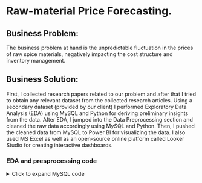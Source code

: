 # Raw-material Price Forecasting.
## Business Problem: 
The business problem at hand is the unpredictable fluctuation in the prices of raw spice materials, negatively impacting the cost structure and inventory management.
## Business Solution: 
First, I collected research papers related to our problem and after that I tried to obtain any relevant dataset from the collected research articles. Using a secondary dataset (provided by our client) I performed Exploratory Data Analysis (EDA) using MySQL and Python for deriving preliminary insights from the data. After EDA, I jumped into the Data Preprocessing section and cleaned the raw data accordingly using MySQL and Python. Then, I pushed the cleaned data from MySQL to Power BI for visualizing the data. I also used MS Excel as well as an open-source online platform called Looker Studio for creating interactive dashboards.
### EDA and presprocessing code	
<details>
  <summary>Click to expand MySQL code</summary> 
  
```sql
-- MySQL code
CREATE DATABASE IF NOT EXISTS Forecasting_db;
USE Forecasting_db;

#TRUNCATE TABLE Spices;
DROP TABLE IF EXISTS spices;

select Price from Spices oRDER BY Price DESC limit 5;


CREATE TABLE IF NOT EXISTS spices (
month_yr VARCHAR(20) NOT NULL,
spices VARCHAR(30) NOT NULL,
Location VARCHAR(20) NOT NULL,
Grade VARCHAR(10) NOT NULL,
Price FLOAT NOT NULL
);

select * from spices;

# to find number of blank values for Grade and Location column #
select count(*) from spices where Price = '';    
select count(*) from spices WHERE Grade = '';
select count(*) from spices WHERE Location = '';
select count(*) from spices WHERE month_yr = '';
select count(*) from spices WHERE spices = '';

-- Dropping unnecessary columns --
ALTER TABLE Spices
DROP COLUMN Grade;

select distinct(count(*)) from spices_data
where Location = 'India';

select count(distinct(spices)) from spices_data;

# number of outliers present in Price column #
SELECT 
    COUNT(*) AS outlier_count
FROM 
    Spices
WHERE 
    Price < (SELECT percentile_cont(0.25) WITHIN GROUP (ORDER BY Price) FROM Spices) - (1.5 * (SELECT percentile_cont(0.75) WITHIN GROUP (ORDER BY Price) FROM Spices) - (SELECT percentile_cont(0.25) WITHIN GROUP (ORDER BY Price) FROM Spices))
    OR Price > (SELECT percentile_cont(0.75) WITHIN GROUP (ORDER BY Price) FROM Spices) + (1.5 * (SELECT percentile_cont(0.75) WITHIN GROUP (ORDER BY Price) FROM Spices) - (SELECT percentile_cont(0.25) WITHIN GROUP (ORDER BY Price) FROM Spices));


                  #-- 1st Moment business decision --#
-- MEAN --
SELECT avg(Price) AS Average_Price FROM spices;


-- MEDIAN--
WITH cte AS (
    SELECT Price,
           ROW_NUMBER() OVER (ORDER BY Price) AS row_num,
           COUNT(*) OVER () AS total_count
    FROM spices
)
SELECT AVG(Price) AS median_Price
FROM cte
WHERE row_num IN (FLOOR((total_count + 1) / 2), CEIL((total_count + 1) / 2));

-- MODE --
# Modal price #
with cte as( select *, count(Price) over(partition by Price) 
as ranked  from Spices)

select distinct(Price) from cte 
where ranked=(select max(ranked) from cte);

-- Modal year --
with cte as( select *, count(right(month_yr, 2)) over(partition by month_yr) 
as ranked  from Spices)

select distinct(right(month_yr, 2)) from cte 
where ranked=(select max(ranked) from cte);

-- Modal month and year --
SELECT month_yr AS mode_value, COUNT(*) AS frequency
FROM spices GROUP BY month_yr
ORDER BY frequency DESC LIMIT 1;

# Most-frequent Location-
SELECT Location AS mode_value, COUNT(*) AS frequency
FROM spices GROUP BY Location
ORDER BY frequency DESC
LIMIT 1;

                        #- 2nd Moment Business Decision --#
                        
-- Standard Deviation --
select round((stddev(Price)), 4) AS std_Price FROM Spices;

-- Range --
select round(MAX(Price) - MIN(Price), 4) as price_range FROM Spices;

-- Variance --
select ROUND((variance(Price)), 4) as price_variance from spices;


                      #-- 3rd Moment Business Decision --#
-- Skewness --
SELECT
(
SUM(POWER(Price- (SELECT AVG(Price) FROM Spices), 3)) /
(COUNT(*) * POWER((SELECT STDDEV(Price) FROM Spices), 3))
) AS skewness

FROM Spices;      

                    #-- 4th Moment Business Decision --#
-- Kurtosis --
SELECT
(
(SUM(POWER(Price- (SELECT AVG(Price) FROM Spices), 4)) /
(COUNT(*) * POWER((SELECT STDDEV(Price) FROM Spices), 4))) - 3
) AS kurtosis
FROM Spices;

                  #- Duplicate Handling -#
-- counting the duplicates --                  
SELECT Price, COUNT(*) as duplicate_count
FROM Spices
GROUP BY Price
HAVING COUNT(*) > 1;

SELECT spices, COUNT(*) AS duplicate_count
FROM Spices
GROUP BY spices HAVING COUNT(*) < 30;

SELECT Location, count(*) AS duplicate_count
from Spices
GROUP BY Location HAVING count(*) > 1;


set sql_safe_updates = 0;

-- dropping the duplicates --
DELETE FROM Spices
WHERE spices IN (
    SELECT spices
    FROM (
        SELECT spices, COUNT(*) AS cnt
        FROM (
            SELECT * FROM Spices
        ) AS inner_query
        GROUP BY spices
        HAVING cnt < 30
    ) AS subquery
);

                        #-- Outlier Treatment --#
-- Inter-Quartile Range method --
-- Viewing the outlier values in Price column
WITH orderedList AS (
    SELECT Price, ROW_NUMBER() OVER (ORDER BY Price) AS row_n
    FROM Spices
),
iqr AS (
    SELECT
        Price,
        q3_value AS q_three,
        q1_value AS q_one,
        q3_value - q1_value AS outlier_range
    FROM orderedList
    JOIN (SELECT Price AS q3_value FROM orderedList WHERE row_n = FLOOR((SELECT COUNT(*) FROM Spices) * 0.75)) q3 ON 1=1
    JOIN (SELECT Price AS q1_value FROM orderedList WHERE row_n = FLOOR((SELECT COUNT(*) FROM Spices) * 0.25)) q1 ON 1=1
)
SELECT Price AS outlier_value
FROM iqr
WHERE Price >= q_three + outlier_range
   OR Price <= q_one - outlier_range;

-- using Z-score --
select spices,
(Price - avg(Price) OVER()) / STDDEV(Price) over() AS Z_score
FROM Spices;

-- obtaining extreme outliers (less/more than 3 standard deviations)--
select * from (
select spices,
(Price - avg(Price) OVER()) / STDDEV(Price) over() AS Z_score
FROM Spices) AS extreme_outliers
WHERE Z_score > 2.576 OR Z_score < -2.576;

select count(*) from (
select spices,
(Price - avg(Price) OVER()) / STDDEV(Price) over() AS Z_score
FROM Spices) AS extreme_outliers
WHERE Z_score > 2.576 OR Z_score < -2.576;

-- outliers beyond two standard deviation range --
select count(*) from (
select spices,
(Price - avg(Price) OVER()) / STDDEV(Price) over() AS Z_score
FROM Spices) AS 2stdev_outliers
WHERE Z_score > 1.960 OR Z_score < -1.960;

-- outliers byond one standard deviation range --
select count(*) from (
select spices,
(Price - avg(Price) OVER()) / STDDEV(Price) over() AS Z_score
FROM Spices) AS stdev_outliers
WHERE Z_score > 1.645 OR Z_score < -1.645;


select count(*) from Spices;
                         
                         #-- Zero & Near-Zero Variance --#
SELECT
VARIANCE(month_yr) AS v1,
VARIANCE(spices) AS v2,
VARIANCE(Location) AS v3,
VARIANCE(Grade) AS v4,
VARIANCE(Price) AS v5
FROM Spices;        


                            #-- Missing values --#                 
SET SQL_SAFE_UPDATES = 0;

-- Imputing missing values with Mode--
SELECT Grade
FROM Spices
WHERE Grade IS NOT NULL
GROUP BY Grade
ORDER BY count(*) DESC LIMIT 1
INTO @mode_value;

UPDATE Spices
SET Grade = @mode_value
WHERE Grade = '';

SELECT * FROM Spices;


-- Median imputation (Price column) --
SELECT (WITH cte AS (
    SELECT Price,
           ROW_NUMBER() OVER (ORDER BY Price) AS row_num,
           COUNT(*) OVER () AS total_count
    FROM Spices
)
SELECT AVG(Price) AS median_value
FROM cte
WHERE row_num IN (FLOOR((total_count + 1) / 2), CEIL((total_count + 1) / 2)))
FROM Spices
ORDER BY cte.median_value DESC LIMIT 1
INTO @median_price;
     
                            #-- Discretization --#
-- Price column --
SELECT
month_yr,
spices,
Location,
Price,
CASE
WHEN Price < 100 THEN 'Low'
WHEN Price >= 100 AND Price < 150 THEN 'Medium'
WHEN Price >= 150 THEN 'High'
ELSE 'Unknown'
END AS Price_group
FROM Spices;

							#- Normalization/min-max scaling -#
select * from Spices;
CREATE TABLE Spices_scaled AS
SELECT
month_yr,
spices,
Location,
Grade,
Price,
(Price - min_Price) / (max_Price - min_Price) AS scaled_Price
FROM (
SELECT
Month_yr,
spices,
Location,
Grade,
Price,
(SELECT MIN(Price) FROM Spices) AS min_Price,
(SELECT MAX(Price) FROM Spices) AS max_Price
FROM Spices
) AS scaled_data;

select * from Spices_scaled;


									#- Standardization -#
CREATE TABLE Spices_standardized AS 
SELECT month_yr, spices, Location, Grade, Price,
(Price - mean_price / stdd_price) AS std_Price
FROM (
SELECT month_yr, spices, Location, Grade, Price, (select avg(Price) FROM Spices) AS mean_price, (select stddev(Price) FROM Spices)
AS stdd_price FROM Spices
) 
AS standardized_data;

select * from Spices_standardized;
			
# DQL #
DELETE FROM Spices WHERE Location IS NULL;

select distinct(spices) FROM Spices;

DELETE FROM Spices WHERE month_yr IS NULL;


 #-  computing statistical measures for each Price at different locations -#
SELECT 
    spices,
    Location,
    AVG(Price) AS mean,
    MAX(Price) - MIN(Price) AS `range`,
    STDDEV(Price) AS standard_deviation,
    VARIANCE(Price) AS variance,
(
SUM(POWER(Price- (SELECT AVG(Price) FROM Spices), 3)) /
(COUNT(*) * POWER((SELECT STDDEV(Price) FROM Spices), 3))
) AS skewness,
(
(SUM(POWER(Price- (SELECT AVG(Price) FROM Spices), 4)) /
(COUNT(*) * POWER((SELECT STDDEV(Price) FROM Spices), 4))) - 3
) AS kurtosis
FROM 
    Spices
GROUP BY 
    spices, Location;



SELECT * FROM spices_data;

ALTER TABLE spices_data ADD date DATE;
set sql_safe_updates = 0;
UPDATE spices_data SET date = STR_TO_DATE(Mon_Year, '%d-%m-%Y');
</details>

<details> <summary>Click to expand Python code</summary>

```python
import numpy as np
import matplotlib.pyplot as plt
import pandas as pd
df = pd.read_csv(r"C:\Users\mital\Documents\Project-1 (Spices price forecasting) files\ind_spices1.csv")
help(df.duplicated)


# % of missing values present in Grade column-
total_rows = len(data)
null_count = data['Grade'].isna().sum()
missing_percentage = (null_count/total_rows) * 100;

print(f"Percentage of missing values in 'Grade': {missing_percentage:.2f}%")


# percentage of missing values present in Location column-
null_count = data['Location'].isna().sum()
missing_percentage = (null_count/total_rows)*100
print(f"Percentage of missing values in Location : {missing_percentage:.2f}%")


# dropping the Grade column #
data.drop(columns=['Grade'], inplace=True)

data.info()
data.describe()



                """ First Moment Business Decision """
# Evaluation of average Price #
data.Price.mean()                

# Evaluation of median Price #
data.Price.median()


# Evaluation of most-frequent Price #
data.Price.mode() 

# Evaluation of most-frequent spice #
data.Spices.mode()

# Evaluation of most-frequent Month-year #
data.Mon_Year.mode()

# Evaluation of most-frequent Location #
data.Location.mode()



            """ Second Moment Business Decision """
# Evaluation of range in Price #            
range = max(data.Price) - min(data.Price)
range            

# Evaluation of variance in Price #
data.Price.var()

# Evaluation of Standard Deviation in Price #
data.Price.std()



            """ Third Moment Business Decision """
# Evaluation of Skewness in Price column #
data.Price.skew()



            """ Fourth Moment Business Decision """
# Evaluation of Kurtosis in Price column #
data.Price.kurt()




                " Pre-processing of data"
data.dtypes

# removal of duplicates from the rows #
data = df.drop_duplicates(keep = False)
duplicate = df.duplicated()


# looking for outliers in Price column #
import seaborn as sns
sns.boxplot(data.Price)

sns.histplot(data['Price_replaced'], kde=True)


# detection of outliers(finding limits for Price based on IQR)
IQR = data['Price'].quantile(0.75) - data['Price'].quantile(0.25)
lower_limit = data['Price'].quantile(0.25) - 1.5*IQR
upper_limit = data['Price'].quantile(0.75) + 1.5*IQR

# flagging the outliers #
outliers_df = np.where(data.Price > upper_limit, True, np.where(data.Price < lower_limit, True, False))


# Replacing the outlier values with the upper and lower limits #
data['Price_replaced'] = pd.DataFrame(np.where(data['Price'] > upper_limit, upper_limit, np.where(data['Price'] < lower_limit, lower_limit, data['Price'])))

sns.boxplot(data.Price_replaced)



# Discretization of Price column #
data['Price_new'] = pd.cut(data['Price_replaced'], bins = [min(data['Price_replaced']), data['Price_replaced'].quantile(0.25), data['Price_replaced'].mean(), max(data['Price_replaced'])],
                           labels = ["low", "medium", "high"])


# replacing nan values #
median_val = data['Price'].median()

data['Price'].fillna(median_val, inplace = True)

average_val = data['Price_replaced'].mean()
data['Price_replaced'].fillna(average_val, inplace = True)




# check for count of NAN values in each column #
data.isna().sum()


# imputation of missing values #
from sklearn.impute import SimpleImputer

mode_imputer = SimpleImputer(missing_values=np.nan, strategy='most_frequent')
data.Price_new = pd.DataFrame(mode_imputer.fit_transform(data[['Price_new']]))
data.Location = pd.DataFrame(mode_imputer.fit_transform(data[['Location']]))




                 #----- Transformation -----#
import scipy.stats as stats
import pylab

# checking whether Price column is normally distributed
stats.probplot(data.Price_replaced, dist = 'norm', plot = pylab)    

#  Function Transformation
import numpy as np           
stats.probplot(np.log(data.Price_replaced), dist = 'norm', plot = pylab)       


# Power Transformation
# (a) Box-cox Transformation-
import matplotlib.pyplot as plt
import seaborn as sns

fitted_data, fitted_lambda = stats.boxcox(data.Price_replaced)

# creating axes to draw plots
fig, ax = plt.subplots(1, 2)

# Plotting the original data (non-normal) and fitted data (normal)
sns.histplot(data["Price_replaced"], kde = True, stat = "density", kde_kws = dict(cut=3))

sns.histplot(fitted_data, kde = True, stat = "density", kde_kws = dict(cut=3))

# adding legends to the subplots
plt.legend(loc = "upper right")

# rescaling the subplots
fig.set_figheight(5)
fig.set_figwidth(10)

print(f"Lambda value used for Transformation: {fitted_lambda}")

# Transformed data
prob = stats.probplot(fitted_data, dist = stats.norm, plot = pylab)


# (b) Yeo-Johnson Transformation - 
from feature_engine import transformation

# Set up the variable transformer
tf = transformation.YeoJohnsonTransformer(variables = 'Price_replaced')

data_tf = tf.fit_transform(data)

# Transformed data
prob = stats.probplot(data_tf.Price_replaced, dist = stats.norm, plot = pylab)                              




                    #---- Encoding categorical data ----#
import pandas as pd

data_new = pd.get_dummies(data)
data_new_1 = pd.get_dummies(data, drop_first = True)

from sklearn.preprocessing import OneHotEncoder
enc = OneHotEncoder()
enc_df = pd.DataFrame(enc.fit_transform(data.iloc[:, 1:4]).toarray())




                    #----- Normalisation -----#
def norm_func(i):
    x = (i-i.min())/(i.max()-i.min())
    return(x)

data['Price_norm'] = norm_func(data['Price_replaced'])


# pushing the data into MySQL 
from sqlalchemy import create_engine
engine = create_engine('mysql+pymysql://root:password@Localhost/Forecasting_db')
data.to_sql('spices_data', con=engine, if_exists='replace', index=False)
</details>```
 
### Using Power BI.
![Alt text](https://github.com/Subham1702/Raw-material-Spices-Price-Forecasting/raw/main/Screenshot%20(328).png)

### Using Looker Studio.
![Alt text](https://github.com/Subham1702/Raw-material-Spices-Price-Forecasting/raw/main/IMG-20240408-WA0001.jpg)

## Technology stack:
### 1. For EDA and Data Preprocessing:
• Python: NumPy, Pandas, Matplotlib, Seaborn.
• MySQL
### 2. For Data Visualization:
• Power Bi.
• Looker Studio.
• MS Excel.
## Business Benefits:
• Optimize procurement strategies and reduce production costs by 10%.
• Achieve cost savings in raw material procurement and inventory management at least by 20%.
